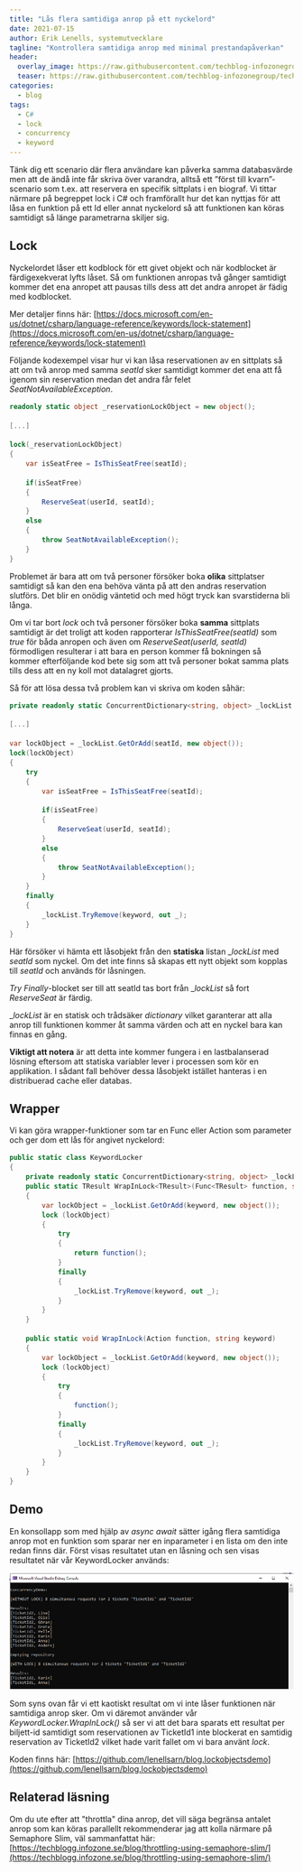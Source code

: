 ```yaml
---
title: "Lås flera samtidiga anrop på ett nyckelord"
date: 2021-07-15
author: Erik Lenells, systemutvecklare
tagline: "Kontrollera samtidiga anrop med minimal prestandapåverkan"
header:
  overlay_image: https://raw.githubusercontent.com/techblog-infozonegroup/techblog-infozonegroup.github.io/master/assets/images/lockobjects.jpg
  teaser: https://raw.githubusercontent.com/techblog-infozonegroup/techblog-infozonegroup.github.io/master/assets/images/lockobjects-teaser.jpg
categories:
  - blog
tags:
  - C# 
  - lock  
  - concurrency
  - keyword
---
```


Tänk dig ett scenario där flera användare kan påverka samma databasvärde men att de ändå inte får skriva över varandra, alltså ett ”först till kvarn”-scenario som t.ex. att reservera en specifik sittplats i en biograf. Vi tittar närmare på begreppet lock i C# och framförallt hur det kan nyttjas för att låsa en funktion på ett Id eller annat nyckelord så att funktionen kan köras samtidigt så länge parametrarna skiljer sig. 

## Lock
Nyckelordet låser ett kodblock för ett givet objekt och när kodblocket är färdigexekverat lyfts låset. Så om funktionen anropas två gånger samtidigt kommer det ena anropet att pausas tills dess att det andra anropet är fädig med kodblocket. 

Mer detaljer finns här:
[https://docs.microsoft.com/en-us/dotnet/csharp/language-reference/keywords/lock-statement](https://docs.microsoft.com/en-us/dotnet/csharp/language-reference/keywords/lock-statement)

Följande kodexempel visar hur vi kan låsa reservationen av en sittplats så att om två anrop med samma _seatId_ sker samtidigt kommer det ena att få igenom sin reservation medan det andra får felet _SeatNotAvailableException_.

```csharp
readonly static object _reservationLockObject = new object();

[...]

lock(_reservationLockObject)
{
    var isSeatFree = IsThisSeatFree(seatId);  
    
    if(isSeatFree)
    {
        ReserveSeat(userId, seatId);
    }
    else 
    {
        throw SeatNotAvailableException();
    }
}
```

Problemet är bara att om två personer försöker boka __olika__ sittplatser samtidigt så kan den ena behöva vänta på att den andras reservation slutförs. Det blir en onödig väntetid och med högt tryck kan svarstiderna bli långa.

Om vi tar bort _lock_ och två personer försöker boka __samma__ sittplats samtidigt är det troligt att koden rapporterar _IsThisSeatFree(seatId)_ som _true_ för båda anropen och även om _ReserveSeat(userId, seatId)_ förmodligen resulterar i att bara en person kommer få bokningen så kommer efterföljande kod bete sig som att två personer bokat samma plats tills dess att en ny koll mot datalagret gjorts.

Så för att lösa dessa två problem kan vi skriva om koden såhär:

```csharp
private readonly static ConcurrentDictionary<string, object> _lockList = new ConcurrentDictionary<string, object>();

[...]

var lockObject = _lockList.GetOrAdd(seatId, new object());
lock(lockObject)
{
    try
    {
        var isSeatFree = IsThisSeatFree(seatId);
        
        if(isSeatFree)
        {
            ReserveSeat(userId, seatId);
        }
        else 
        {
            throw SeatNotAvailableException();
        }
    }
    finally
    {
        _lockList.TryRemove(keyword, out _);
    }
}
```
Här försöker vi hämta ett låsobjekt från den __statiska__ listan __lockList_ med _seatId_ som nyckel. Om det inte finns så skapas ett nytt objekt som kopplas till _seatId_ och används för låsningen. 

_Try Finally_-blocket ser till att seatId tas bort från __lockList_ så fort _ReserveSeat_ är färdig.

__lockList_ är en statisk och trådsäker _dictionary_ vilket garanterar att alla anrop till funktionen kommer åt samma värden och att en nyckel bara kan finnas en gång. 

__Viktigt att notera__ är att detta inte kommer fungera i en lastbalanserad lösning eftersom att statiska variabler lever i processen som kör en applikation. I sådant fall behöver dessa låsobjekt istället hanteras i en distribuerad cache eller databas.

## Wrapper
Vi kan göra wrapper-funktioner som tar en Func eller Action som parameter och ger dom ett lås för angivet nyckelord:

```csharp
public static class KeywordLocker
{
    private readonly static ConcurrentDictionary<string, object> _lockList = new ConcurrentDictionary<string, object>();
    public static TResult WrapInLock<TResult>(Func<TResult> function, string keyword)
    {
        var lockObject = _lockList.GetOrAdd(keyword, new object());
        lock (lockObject)
        {
            try
            {
                return function();
            }
            finally
            {
                _lockList.TryRemove(keyword, out _);
            }
        }
    }

    public static void WrapInLock(Action function, string keyword)
    {
        var lockObject = _lockList.GetOrAdd(keyword, new object());
        lock (lockObject)
        {
            try
            {
                function();
            }
            finally
            {
                _lockList.TryRemove(keyword, out _);
            }
        }
    }
}
```

## Demo

En konsollapp som med hjälp av _async await_ sätter igång flera samtidiga anrop mot en funktion som sparar ner en inparameter i en lista om den inte redan finns där. Först visas resultatet utan en låsning och sen visas resultatet när vår KeywordLocker används:

![Concurrency Result](https://raw.githubusercontent.com/techblog-infozonegroup/techblog-infozonegroup.github.io/master/assets/images/lockobjects-demo-concurrency-result.PNG)

Som syns ovan får vi ett kaotiskt resultat om vi inte låser funktionen när samtidiga anrop sker. Om vi däremot använder vår _KeywordLocker.WrapInLock()_ så ser vi att det bara sparats ett resultat per biljett-id samtidigt som reservationen av TicketId1 inte blockerat en samtidig reservation av TicketId2 vilket hade varit fallet om vi bara använt _lock_.

Koden finns här:
[https://github.com/lenellsarn/blog.lockobjectsdemo](https://github.com/lenellsarn/blog.lockobjectsdemo)

## Relaterad läsning
Om du ute efter att "throttla" dina anrop, det vill säga begränsa antalet anrop som kan köras parallellt rekommenderar jag att kolla närmare på Semaphore Slim, väl sammanfattat här: [https://techblogg.infozone.se/blog/throttling-using-semaphore-slim/](https://techblogg.infozone.se/blog/throttling-using-semaphore-slim/)